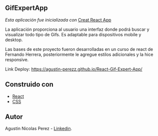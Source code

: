 ## GifExpertApp

*Esta aplicación fue inicializada con* [Creat React App](https://create-react-app.dev/)

La aplicación proporciona al usuario una interfaz donde podrá buscar y visualizar todo tipo de Gifs. Es adaptable para dispositivos mobile y desktop.
 
Las bases de este proyecto fueron desarrolladas en un curso de react de Fernando Herrera, posteriormente le agregue estilos adicionales y la hice responsive.


Link Deploy: https://agustin-perezz.github.io/React-Gif-Expert-App/


## Construido con

* [React](https://es.reactjs.org/)
* [CSS](https://developer.mozilla.org/es/docs/Web/CSS)

## Autor

Agustin Nicolas Perez - [Linkedin](https://www.linkedin.com/in/agustinperez-front-end-developer/).
